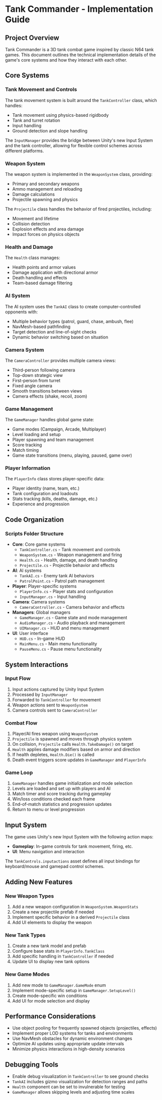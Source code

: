 # Tank Commander - Implementation Guide

## Project Overview

Tank Commander is a 3D tank combat game inspired by classic N64 tank games. This document outlines the technical implementation details of the game's core systems and how they interact with each other.

## Core Systems

### Tank Movement and Controls

The tank movement system is built around the `TankController` class, which handles:
- Tank movement using physics-based rigidbody
- Tank and turret rotation
- Input handling
- Ground detection and slope handling

The `InputManager` provides the bridge between Unity's new Input System and the tank controller, allowing for flexible control schemes across different platforms.

### Weapon System

The weapon system is implemented in the `WeaponSystem` class, providing:
- Primary and secondary weapons
- Ammo management and reloading
- Damage calculations
- Projectile spawning and physics

The `Projectile` class handles the behavior of fired projectiles, including:
- Movement and lifetime
- Collision detection
- Explosion effects and area damage
- Impact forces on physics objects

### Health and Damage

The `Health` class manages:
- Health points and armor values
- Damage application with directional armor
- Death handling and effects
- Team-based damage filtering

### AI System

The AI system uses the `TankAI` class to create computer-controlled opponents with:
- Multiple behavior types (patrol, guard, chase, ambush, flee)
- NavMesh-based pathfinding
- Target detection and line-of-sight checks
- Dynamic behavior switching based on situation

### Camera System

The `CameraController` provides multiple camera views:
- Third-person following camera
- Top-down strategic view
- First-person from turret
- Fixed angle camera
- Smooth transitions between views
- Camera effects (shake, recoil, zoom)

### Game Management

The `GameManager` handles global game state:
- Game modes (Campaign, Arcade, Multiplayer)
- Level loading and setup
- Player spawning and team management
- Score tracking
- Match timing
- Game state transitions (menu, playing, paused, game over)

### Player Information

The `PlayerInfo` class stores player-specific data:
- Player identity (name, team, etc.)
- Tank configuration and loadouts
- Stats tracking (kills, deaths, damage, etc.)
- Experience and progression

## Code Organization

### Scripts Folder Structure

- **Core**: Core game systems
  - `TankController.cs` - Tank movement and controls
  - `WeaponSystem.cs` - Weapon management and firing
  - `Health.cs` - Health, damage, and death handling
  - `Projectile.cs` - Projectile behavior and effects
- **AI**: AI systems
  - `TankAI.cs` - Enemy tank AI behaviors
  - `PatrolPoint.cs` - Patrol path management
- **Player**: Player-specific systems
  - `PlayerInfo.cs` - Player stats and configuration
  - `InputManager.cs` - Input handling
- **Camera**: Camera systems
  - `CameraController.cs` - Camera behavior and effects
- **Managers**: Global managers
  - `GameManager.cs` - Game state and mode management
  - `AudioManager.cs` - Audio playback and management
  - `UIManager.cs` - HUD and menu management
- **UI**: User interface
  - `HUD.cs` - In-game HUD
  - `MainMenu.cs` - Main menu functionality
  - `PauseMenu.cs` - Pause menu functionality

## System Interactions

### Input Flow
1. Input actions captured by Unity Input System
2. Processed by `InputManager`
3. Forwarded to `TankController` for movement
4. Weapon actions sent to `WeaponSystem`
5. Camera controls sent to `CameraController`

### Combat Flow
1. Player/AI fires weapon using `WeaponSystem`
2. `Projectile` is spawned and moves through physics system
3. On collision, `Projectile` calls `Health.TakeDamage()` on target
4. `Health` applies damage modifiers based on armor and direction
5. If health depletes, `Health.Die()` is called
6. Death event triggers score updates in `GameManager` and `PlayerInfo`

### Game Loop
1. `GameManager` handles game initialization and mode selection
2. Levels are loaded and set up with players and AI
3. Match timer and score tracking during gameplay
4. Win/loss conditions checked each frame
5. End-of-match statistics and progression updates
6. Return to menu or level progression

## Input System

The game uses Unity's new Input System with the following action maps:
- **Gameplay**: In-game controls for tank movement, firing, etc.
- **UI**: Menu navigation and interaction

The `TankControls.inputactions` asset defines all input bindings for keyboard/mouse and gamepad control schemes.

## Adding New Features

### New Weapon Types
1. Add a new weapon configuration in `WeaponSystem.WeaponStats`
2. Create a new projectile prefab if needed
3. Implement specific behavior in a derived `Projectile` class
4. Add UI elements to display the weapon

### New Tank Types
1. Create a new tank model and prefab
2. Configure base stats in `PlayerInfo.TankClass`
3. Add specific handling in `TankController` if needed
4. Update UI to display new tank options

### New Game Modes
1. Add new mode to `GameManager.GameMode` enum
2. Implement mode-specific setup in `GameManager.SetupLevel()`
3. Create mode-specific win conditions
4. Add UI for mode selection and display

## Performance Considerations

- Use object pooling for frequently spawned objects (projectiles, effects)
- Implement proper LOD systems for tanks and environments
- Use NavMesh obstacles for dynamic environment changes
- Optimize AI updates using appropriate update intervals
- Minimize physics interactions in high-density scenarios

## Debugging Tools

- Enable debug visualization in `TankController` to see ground checks
- `TankAI` includes gizmo visualization for detection ranges and paths
- `Health` component can be set to invulnerable for testing
- `GameManager` allows skipping levels and adjusting time scales 